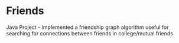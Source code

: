 # Friends
Java Project - Implemented a friendship graph algorithm useful for searching for connections between friends in college/mutual friends
